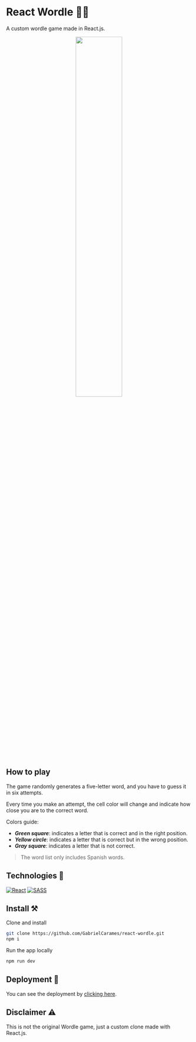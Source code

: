 # React Wordle  🧩🔎

A custom wordle game made in React.js.

<p align="center">
  <img src="https://user-images.githubusercontent.com/49535753/234604028-f8417d4e-ed93-4f24-b8a4-60538d651ef2.png" width=50% height=50%>
</p>

## How to play
The game randomly generates a five-letter word, and you have to guess it in six attempts.

Every time you make an attempt, the cell color will change and indicate how close you are to the correct word.

Colors guide:
- ***Green square***: indicates a letter that is correct and in the right position.
- ***Yellow circle***: indicates a letter that is correct but in the wrong position.
- ***Gray square***: indicates a letter that is not correct.

> The word list only includes Spanish words.

## Technologies 💫
[![React](https://img.shields.io/badge/-React.js-blue?style=for-the-badge&logo=React)](https://es.reactjs.org/)
[![SASS](https://img.shields.io/badge/-sass-white?style=for-the-badge&logo=sass)](https://sass-lang.com/)

## Install ⚒
Clone and install
```bash
git clone https://github.com/GabrielCarames/react-wordle.git
npm i
```
Run the app locally
```bash
npm run dev
```

## Deployment 🚀
You can see the deployment by [clicking here](https://react-wordle-gabrielcarames.vercel.app/).

## Disclaimer ⚠️

This is not the original Wordle game, just a custom clone made with React.js.
